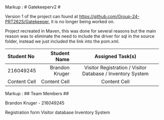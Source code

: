 Markup :  # Gatekeeperv2 #

Version 1 of the project can found at https://github.com/Group-24-PRT262S/Gatekeeper, it is no longer being worked on.

Project recreated in Maven, this was done for several reasons but the main reason was to eliminate the need to include the driver for sql in the source folder, instead we just included the link into the pom.xml.

Student No | Student Name | Assigned Task(s)
| :--- | ---: | :---:
216049245  | Brandon Kruger | Visitor Registration / Visitor Database / Inventory System
Content Cell  | Content Cell | Content Cell

Markup :  ## Team Members ##

Brandon Kruger - 216049245

Registration form
Visitor database
Inventory System

